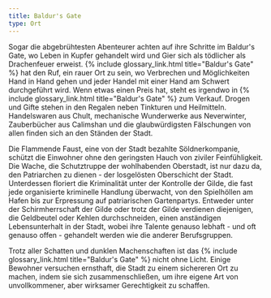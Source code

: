 ```yaml
---
title: Baldur's Gate
type: Ort
---
```


Sogar die abgebrühtesten Abenteurer achten auf ihre Schritte im Baldur's
Gate, wo Leben in Kupfer gehandelt wird und Gier sich als tödlicher als
Drachenfeuer erweist. {% include glossary_link.html title="Baldur's Gate" %} hat den Ruf, ein rauer Ort zu sein, wo
Verbrechen und Möglichkeiten Hand in Hand gehen und jeder Handel mit einer
Hand am Schwert durchgeführt wird. Wenn etwas einen Preis hat, steht es
irgendwo in {% include glossary_link.html title="Baldur's Gate" %} zum Verkauf. Drogen und Gifte stehen in den Regalen
neben Tinkturen und Heilmitteln. Handelswaren aus Chult, mechanische
Wunderwerke aus Neverwinter, Zauberbücher aus Calimshan und die
glaubwürdigsten Fälschungen von allen finden sich an den Ständen der Stadt.

Die Flammende Faust, eine von der Stadt bezahlte Söldnerkompanie, schützt die
Einwohner ohne den geringsten Hauch von ziviler Feinfühligkeit. Die Wache,
die Schutztruppe der wohlhabenden Oberstadt, ist nur dazu da, den Patriarchen
zu dienen - der losgelösten Oberschicht der Stadt. Unterdessen floriert die
Kriminalität unter der Kontrolle der Gilde, die fast jede organisierte
kriminelle Handlung überwacht, von den Spielhöllen am Hafen bis zur
Erpressung auf patriarischen Gartenpartys. Entweder unter der
Schirmherrschaft der Gilde oder trotz der Gilde verdienen diejenigen, die
Geldbeutel oder Kehlen durchschneiden, einen anständigen Lebensunterhalt in
der Stadt, wobei ihre Talente genauso lebhaft - und oft genauso offen -
gehandelt werden wie die anderer Berufsgruppen.

Trotz aller Schatten und dunklen Machenschaften ist das {% include glossary_link.html title="Baldur's Gate" %} nicht
ohne Licht. Einige Bewohner versuchen ernsthaft, die Stadt zu einem
sichereren Ort zu machen, indem sie sich zusammenschließen, um ihre eigene
Art von unvollkommener, aber wirksamer Gerechtigkeit zu schaffen.

